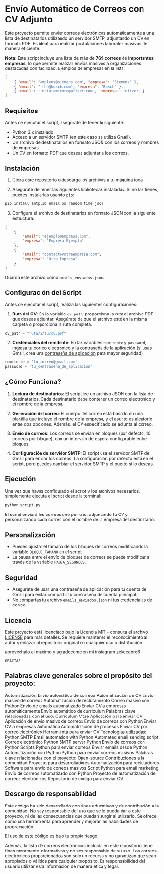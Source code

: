 
# Envío Automático de Correos con CV Adjunto

Este proyecto permite enviar correos electrónicos automáticamente a una lista de destinatarios utilizando un servidor SMTP, adjuntando un CV en formato PDF. Es ideal para realizar postulaciones laborales masivas de manera eficiente.

**Nota**: Este script incluye una lista de más de **769 correos** de **importantes empresas**, lo que permite realizar envíos masivos a organizaciones destacadas con facilidad. Ejemplos de empresas en la lista:

```json
[
    { "email": "empleos@siemens.com", "empresa": "Siemens" },
    { "email": "rrhh@bosch.com", "empresa": "Bosch" },
    { "email": "reclutamiento@pfizer.com", "empresa": "Pfizer" }
]
```

## Requisitos

Antes de ejecutar el script, asegúrate de tener lo siguiente:

- Python 3.x instalado.
- Acceso a un servidor SMTP (en este caso se utiliza Gmail).
- Un archivo de destinatarios en formato JSON con los correos y nombres de empresas.
- Un CV en formato PDF que deseas adjuntar a los correos.

## Instalación

1. Clona este repositorio o descarga los archivos a tu máquina local.

2. Asegúrate de tener las siguientes bibliotecas instaladas. Si no las tienes, puedes instalarlas usando `pip`:

```bash
pip install smtplib email os random time json
```

3. Configura el archivo de destinatarios en formato JSON con la siguiente estructura:

```json
[
    {
        "email": "ejemplo@empresa.com",
        "empresa": "Empresa Ejemplo"
    },
    {
        "email": "contacto@otraempresa.com",
        "empresa": "Otra Empresa"
    }
]
```

Guarda este archivo como `emails_enviados.json`.

## Configuración del Script

Antes de ejecutar el script, realiza las siguientes configuraciones:

1. **Ruta del CV**: En la variable `cv_path`, proporciona la ruta al archivo PDF que deseas adjuntar. Asegúrate de que el archivo esté en la misma carpeta o proporciona la ruta completa.

```python
cv_path = "ruta/a/tu/cv.pdf"
```

2. **Credenciales del remitente**: En las variables `remitente` y `password`, ingresa tu correo electrónico y la contraseña de la aplicación (si usas Gmail, crea una [contraseña de aplicación](https://support.google.com/accounts/answer/185833?hl=es) para mayor seguridad).

```python
remitente = 'tu_correo@gmail.com'
password = 'tu_contraseña_de_aplicación'
```

## ¿Cómo Funciona?

1. **Lectura de destinatarios**: El script lee un archivo JSON con la lista de destinatarios. Cada destinatario debe contener un correo electrónico y el nombre de la empresa.

2. **Generación del correo**: El cuerpo del correo está basado en una plantilla que incluye el nombre de la empresa, y el asunto es aleatorio entre dos opciones. Además, el CV especificado se adjunta al correo.

3. **Envío de correos**: Los correos se envían en bloques (por defecto, 10 correos por bloque), con un intervalo de espera configurable entre bloques.

4. **Configuración de servidor SMTP**: El script usa el servidor SMTP de Gmail para enviar los correos. La configuración por defecto está en el script, pero puedes cambiar el servidor SMTP y el puerto si lo deseas.

## Ejecución

Una vez que hayas configurado el script y los archivos necesarios, simplemente ejecuta el script desde la terminal:

```bash
python script.py
```

El script enviará los correos uno por uno, adjuntando tu CV y personalizando cada correo con el nombre de la empresa del destinatario.

## Personalización

- Puedes ajustar el tamaño de los bloques de correos modificando la variable `BLOQUE_TAMANO` en el script.
- La pausa entre el envío de bloques de correos se puede modificar a través de la variable `PAUSA_SEGUNDOS`.

## Seguridad

- Asegúrate de usar una contraseña de aplicación para tu cuenta de Gmail para evitar compartir tu contraseña de cuenta principal.
- No compartas tu archivo `emails_enviados.json` ni tus credenciales de correo.

## Licencia

Este proyecto está licenciado bajo la Licencia MIT - consulta el archivo [LICENSE](LICENSE) para más detalles. Se requiere mantener el reconocimiento al autor y enlazar al repositorio original en cualquier uso o distribución.

aprovechalo al maximo y agradeceme en mi instagram zekecabre6
```
GRACIAS
```

## Palabras clave generales sobre el propósito del proyecto:
Automatización
Envío automático de correos
Automatización de CV
Envío masivo de correos
Automatización de reclutamiento
Correo masivo con Python
Envío de emails automatizado
Enviar CV a empresas automáticamente
Envío automático de curriculum
Palabras clave relacionadas con el uso:
Curriculum Vitae
Aplicación para enviar CV
Aplicación de envío masivo de correos
Envío de correos con Python
Enviar CV a empresas
Automático
Automatización de procesos
Enviar CV por correo electrónico
Herramienta para enviar CV
Tecnologías utilizadas:
Python
SMTP
Email automation with Python
Automated email sending script
Correo electrónico Python
SMTP server Python
Envío de correos con Python
Scripts Python para enviar correos
Enviar emails desde Python
Automatización con Python
Python para enviar correos masivos
Palabras clave relacionadas con el proyecto:
Open-source
Contribuciones a la comunidad
Proyecto para desarrolladores
Automatización para reclutadores
Software para envío de correos masivos
Script Python para email marketing
Envío de correos automatizado con Python
Proyecto de automatización de correos electrónicos
Repositorio de código para enviar CV


## Descargo de responsabilidad
Este código ha sido desarrollado con fines educativos y de contribución a la comunidad. No soy responsable del uso que se le pueda dar a este proyecto, ni de las consecuencias que puedan surgir al utilizarlo. Se ofrece como una herramienta para aprender y mejorar las habilidades de programación.

El uso de este código es bajo tu propio riesgo.

Además, la lista de correos electrónicos incluida en este repositorio tiene fines meramente informativos y no soy responsable de su uso. Los correos electrónicos proporcionados son solo un recurso y no garantizan que sean apropiados o válidos para cualquier propósito. Es responsabilidad del usuario utilizar esta información de manera ética y legal.
